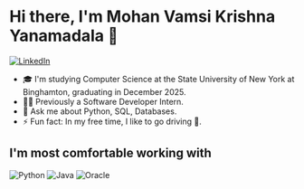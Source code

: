 # Hi there, I'm Mohan Vamsi Krishna Yanamadala 👋

[![LinkedIn](https://img.shields.io/badge/LinkedIn-Profile-blue)](https://www.linkedin.com/in/ymvk/)

- 🎓 I'm studying Computer Science at the State University of New York at Binghamton, graduating in December 2025.
- 👨‍💻 Previously a Software Developer Intern.
- 💬 Ask me about Python, SQL, Databases.
- ⚡ Fun fact: In my free time, I like to go driving 🚗.

## I'm most comfortable working with
![Python](https://img.shields.io/badge/Python-3776AB?style=flat-square&logo=python&logoColor=white)
![Java](https://img.shields.io/badge/Java-007396?style=flat-square&logo=coffeescript&logoColor=white)
![Oracle](https://img.shields.io/badge/Oracle-F80000?style=flat-square&logo=oracle&logoColor=white)
